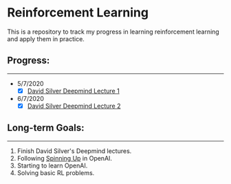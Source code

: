# Reinforcement Learning 
This is a repository to track my progress in learning reinforcement learning and apply them in practice.

## Progress:
---
* 5/7/2020
    - [x] [David Silver Deepmind Lecture 1](https://youtu.be/2pWv7GOvuf0)
* 6/7/2020
    - [x] [David Silver Deepmind Lecture 2](https://youtu.be/lfHX2hHRMVQ)

## Long-term Goals:
---
1. Finish David Silver's Deepmind lectures.
2. Following [Spinning Up](https://spinningup.openai.com/en/latest/) in OpenAI.
3. Starting to learn OpenAI.
4. Solving basic RL problems.
